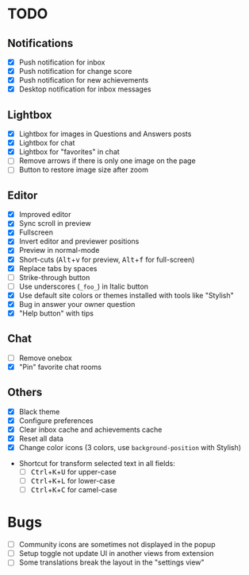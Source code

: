 # TODO

## Notifications

- [x] Push notification for inbox
- [x] Push notification for change score
- [x] Push notification for new achievements
- [x] Desktop notification for inbox messages

## Lightbox

- [x] Lightbox for images in Questions and Answers posts
- [x] Lightbox for chat
- [x] Lightbox for "favorites" in chat
- [ ] Remove arrows if there is only one image on the page
- [ ] Button to restore image size after zoom

## Editor

- [x] Improved editor
- [x] Sync scroll in preview
- [x] Fullscreen
- [x] Invert editor and previewer positions
- [x] Preview in normal-mode
- [x] Short-cuts (<kbd>Alt</kbd>+<kbd>v</kbd> for preview, <kbd>Alt</kbd>+<kbd>f</kbd> for full-screen)
- [x] Replace tabs by spaces
- [ ] Strike-through button
- [ ] Use underscores (`_foo_`) in Italic button
- [x] Use default site colors or themes installed with tools like "Stylish"
- [x] Bug in answer your owner question
- [x] "Help button" with tips

## Chat

- [ ] Remove onebox
- [x] "Pin" favorite chat rooms

## Others

- [x] Black theme
- [x] Configure preferences
- [x] Clear inbox cache and achievements cache
- [x] Reset all data
- [x] Change color icons (3 colors, use `background-position` with Stylish)
- Shortcut for transform selected text in all fields:
    - [ ] <kbd>Ctrl</kbd>+<kbd>K</kbd>+<kbd>U</kbd> for upper-case
    - [ ] <kbd>Ctrl</kbd>+<kbd>K</kbd>+<kbd>L</kbd> for lower-case
    - [ ] <kbd>Ctrl</kbd>+<kbd>K</kbd>+<kbd>C</kbd> for camel-case

# Bugs

- [ ] Community icons are sometimes not displayed in the popup
- [ ] Setup toggle not update UI in another views from extension
- [ ] Some translations break the layout in the "settings view"
